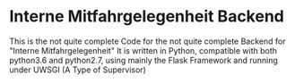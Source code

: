 Interne Mitfahrgelegenheit Backend
==================================

This is the not quite complete Code for the not quite complete Backend for "Interne Mitfahrgelegenheit"
It is written in Python, compatible with both python3.6 and python2.7, using mainly the Flask Framework and running under UWSGI (A Type of Supervisor)

